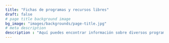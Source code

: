 ```yaml
---
title: "Fichas de programas y recursos libres"
draft: false
# page title background image
bg_image: "images/backgrounds/page-title.jpg"
# meta description
description : "Aquí puedes encontrar información sobre diversos programas de software libre. Incluye enlaces a su descarga, documentación oficial y tutoriales para comenzar a utilizarlos."
---
```


